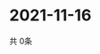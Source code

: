 # 2021-11-16
  共 0条

  <!-- BEGIN -->
  <!-- 最后更新时间Tue Nov 16 2021 13:12:58 GMT+0000 (Coordinated Universal Time) -->
  
  <!-- END -->
  
  